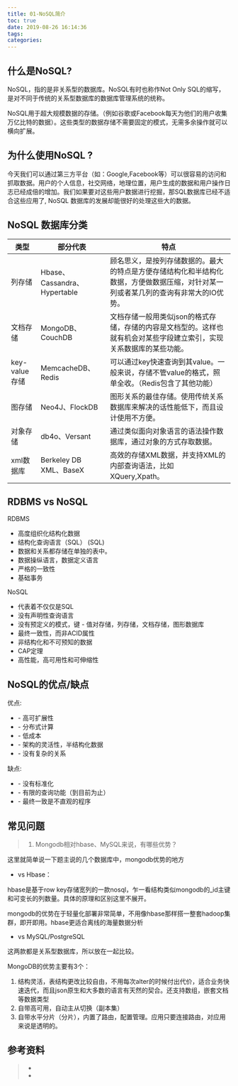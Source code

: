 ```yaml
---
title: 01-NoSQL简介
toc: true
date: 2019-08-26 16:14:36
tags:
categories:
---
```




## 什么是NoSQL?

NoSQL，指的是非关系型的数据库。NoSQL有时也称作Not Only SQL的缩写，是对不同于传统的关系型数据库的数据库管理系统的统称。

NoSQL用于超大规模数据的存储。（例如谷歌或Facebook每天为他们的用户收集万亿比特的数据）。这些类型的数据存储不需要固定的模式，无需多余操作就可以横向扩展。

## 为什么使用NoSQL ?

今天我们可以通过第三方平台（如：Google,Facebook等）可以很容易的访问和抓取数据。用户的个人信息，社交网络，地理位置，用户生成的数据和用户操作日志已经成倍的增加。我们如果要对这些用户数据进行挖掘，那SQL数据库已经不适合这些应用了, NoSQL 数据库的发展却能很好的处理这些大的数据。



## NoSQL 数据库分类

| 类型          | 部分代表                     | 特点                                                         |
| ------------- | ---------------------------- | ------------------------------------------------------------ |
| 列存储        | Hbase、Cassandra、Hypertable | 顾名思义，是按列存储数据的。最大的特点是方便存储结构化和半结构化数据，方便做数据压缩，对针对某一列或者某几列的查询有非常大的IO优势。 |
| 文档存储      | MongoDB、CouchDB             | 文档存储一般用类似json的格式存储，存储的内容是文档型的。这样也就有机会对某些字段建立索引，实现关系数据库的某些功能。 |
| key-value存储 | MemcacheDB、Redis            | 可以通过key快速查询到其value。一般来说，存储不管value的格式，照单全收。（Redis包含了其他功能） |
| 图存储        | Neo4J、FlockDB               | 图形关系的最佳存储。使用传统关系数据库来解决的话性能低下，而且设计使用不方便。 |
| 对象存储      | db4o、Versant                | 通过类似面向对象语言的语法操作数据库，通过对象的方式存取数据。 |
| xml数据库     | Berkeley DB XML、BaseX       | 高效的存储XML数据，并支持XML的内部查询语法，比如XQuery,Xpath。 |



## RDBMS vs NoSQL

RDBMS 
- 高度组织化结构化数据 
- 结构化查询语言（SQL） (SQL) 
- 数据和关系都存储在单独的表中。 
- 数据操纵语言，数据定义语言 
- 严格的一致性
- 基础事务

NoSQL 
- 代表着不仅仅是SQL
- 没有声明性查询语言
- 没有预定义的模式，键 - 值对存储，列存储，文档存储，图形数据库
- 最终一致性，而非ACID属性
- 非结构化和不可预知的数据
- CAP定理 
- 高性能，高可用性和可伸缩性

## NoSQL的优点/缺点

优点:

- \- 高可扩展性
- \- 分布式计算
- \- 低成本
- \- 架构的灵活性，半结构化数据
- \- 没有复杂的关系

缺点:

- \- 没有标准化
- \- 有限的查询功能（到目前为止）
- \- 最终一致是不直观的程序



## 常见问题

> 1. Mongodb相对hbase、MySQL来说，有哪些优势？

这里就简单说一下题主说的几个数据库中，mongodb优势的地方

- vs Hbase：

hbase是基于row key存储宽列的一款nosql，乍一看结构类似mongodb的_id主键和可变长的列数量。具体的原理和区别这里不展开。

mongodb的优势在于轻量化部署非常简单，不用像hbase那样搭一整套hadoop集群，即开即用。hbase更适合离线的海量数据分析

- vs MySQL/PostgreSQL

这两款都是关系型数据库，所以放在一起比较。

MongoDB的优势主要有3个：

1. 结构灵活，表结构更改比较自由，不用每次alter的时候付出代价，适合业务快速迭代，而且json原生和大多数的语言有天然的契合。还支持数组，嵌套文档等数据类型
2. 自带高可用，自动主从切换（副本集）
3. 自带水平分片（分片），内置了路由，配置管理。应用只要连接路由，对应用来说是透明的。

## 参考资料
> - []()
> - []()

